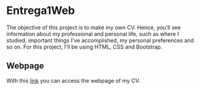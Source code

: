 # Entrega1Web
The objective of this project is to make my own CV. Hence, you'll see information about my professional and personal life, such as where I studied, important things I've accomplished, my personal preferences and so on.
For this project, I'll be using HTML, CSS and Bootstrap.

## Webpage
With this [link](https://afdonoso.github.io/Entrega1Web/) you can access the webpage of my CV.